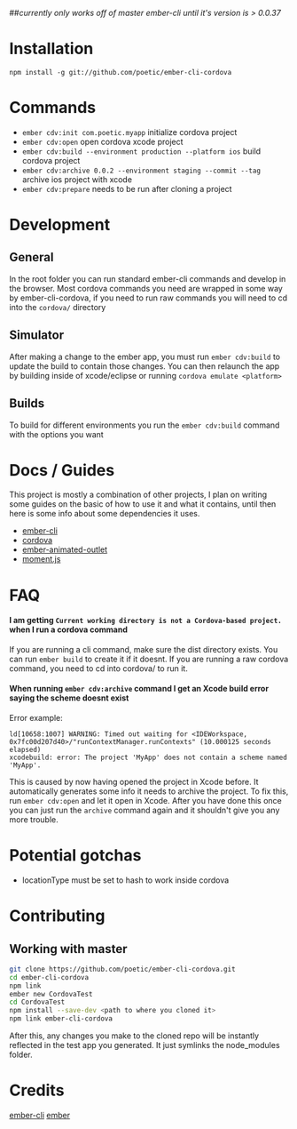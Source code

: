 ##*currently only works off of master ember-cli until it's version is > 0.0.37*

# Installation

`npm install -g git://github.com/poetic/ember-cli-cordova`

# Commands
+ `ember cdv:init com.poetic.myapp` initialize cordova project
+ `ember cdv:open` open cordova xcode project
+ `ember cdv:build --environment production --platform ios` build cordova project
+ `ember cdv:archive 0.0.2 --environment staging --commit --tag` archive ios project with xcode
+ `ember cdv:prepare` needs to be run after cloning a project

# Development

## General
In the root folder you can run standard ember-cli commands and develop in the
browser. Most cordova commands you need are wrapped in some way by ember-cli-cordova,
if you need to run raw commands you will need to cd into the `cordova/`
directory

## Simulator
After making a change to the ember app, you must run `ember cdv:build`
to update the build to contain those changes. You can then relaunch the app by
building inside of xcode/eclipse or running `cordova emulate <platform>`

## Builds

To build for different environments you run the `ember cdv:build` command with
the options you want

# Docs / Guides

This project is mostly a combination of other projects, I plan on writing some
guides on the basic of how to use it and what it contains, until then here is
some info about some dependencies it uses.

+  [ember-cli](http://iamstef.net/ember-cli/)
+  [cordova](http://cordova.apache.org/docs/en/3.4.0/)
+  [ember-animated-outlet](https://github.com/billysbilling/ember-animated-outlet)
+  [moment.js](http://momentjs.com/docs/)

# FAQ

#### I am getting `Current working directory is not a Cordova-based project.` when I run a cordova command

If you are running a cli command, make sure the dist directory exists. You can
run `ember build` to create it if it doesnt. If you are running a raw
cordova command, you need to cd into cordova/ to run it.

#### When running `ember cdv:archive` command I get an Xcode build error saying the scheme doesnt exist

Error example:

```
ld[10658:1007] WARNING: Timed out waiting for <IDEWorkspace,
0x7fc00d207d40>/"runContextManager.runContexts" (10.000125 seconds elapsed)
xcodebuild: error: The project 'MyApp' does not contain a scheme named 'MyApp'.
```

This is caused by now having opened the project in Xcode before. It
automatically generates some info it needs to archive the project. To fix this,
run `ember cdv:open` and let it open in Xcode. After you have done this once you
can just run the `archive` command again and it shouldn't give you any more
trouble.

# Potential gotchas

+  locationType must be set to hash to work inside cordova

# Contributing

## Working with master

``` sh
git clone https://github.com/poetic/ember-cli-cordova.git
cd ember-cli-cordova
npm link
ember new CordovaTest
cd CordovaTest
npm install --save-dev <path to where you cloned it>
npm link ember-cli-cordova
```

After this, any changes you make to the cloned repo will be instantly reflected
in the test app you generated. It just symlinks the node_modules folder.

# Credits

[ember-cli](https://github.com/stefanpenner/ember-cli)
[ember](https://github.com/emberjs/emberjs)
